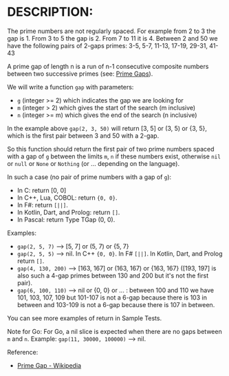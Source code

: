 # DESCRIPTION:

The prime numbers are not regularly spaced. For example from 2 to 3 the gap is 1. From 3 to 5 the gap is 2. From 7 to 11 it is 4. Between 2 and 50 we have the following pairs of 2-gaps primes: 3-5, 5-7, 11-13, 17-19, 29-31, 41-43

A prime gap of length n is a run of n-1 consecutive composite numbers between two successive primes (see: [Prime Gaps](https://mathworld.wolfram.com/PrimeGaps.html)).

We will write a function `gap` with parameters:

- `g` (integer >= 2) which indicates the gap we are looking for
- `m` (integer > 2) which gives the start of the search (m inclusive)
- `n` (integer >= m) which gives the end of the search (n inclusive)

In the example above `gap(2, 3, 50)` will return [3, 5] or (3, 5) or {3, 5}, which is the first pair between 3 and 50 with a 2-gap.

So this function should return the first pair of two prime numbers spaced with a gap of `g` between the limits `m`, `n` if these numbers exist, otherwise `nil` or `null` or `None` or `Nothing` (or ... depending on the language).

In such a case (no pair of prime numbers with a gap of `g`):

- In C: return [0, 0]
- In C++, Lua, COBOL: return `{0, 0}`.
- In F#: return `[||]`.
- In Kotlin, Dart, and Prolog: return `[]`.
- In Pascal: return Type TGap (0, 0).

Examples:

- `gap(2, 5, 7)` --> [5, 7] or (5, 7) or {5, 7}
- `gap(2, 5, 5)` --> nil. In C++ `{0, 0}`. In F# `[||]`. In Kotlin, Dart, and Prolog return `[]`.
- `gap(4, 130, 200)` --> [163, 167] or (163, 167) or {163, 167} ([193, 197] is also such a 4-gap primes between 130 and 200 but it's not the first pair).
- `gap(6, 100, 110)` --> nil or {0, 0} or ... : between 100 and 110 we have 101, 103, 107, 109 but 101-107 is not a 6-gap because there is 103 in between and 103-109 is not a 6-gap because there is 107 in between.

You can see more examples of return in Sample Tests.

Note for Go:
For Go, a nil slice is expected when there are no gaps between `m` and `n`. Example: `gap(11, 30000, 100000)` --> nil.

Reference:

- [Prime Gap - Wikipedia](https://en.wikipedia.org/wiki/Prime_gap)
